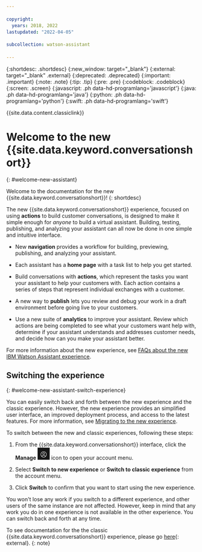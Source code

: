 ```yaml
---

copyright:
  years: 2018, 2022
lastupdated: "2022-04-05"

subcollection: watson-assistant

---
```


{:shortdesc: .shortdesc}
{:new_window: target="_blank"}
{:external: target="_blank" .external}
{:deprecated: .deprecated}
{:important: .important}
{:note: .note}
{:tip: .tip}
{:pre: .pre}
{:codeblock: .codeblock}
{:screen: .screen}
{:javascript: .ph data-hd-programlang='javascript'}
{:java: .ph data-hd-programlang='java'}
{:python: .ph data-hd-programlang='python'}
{:swift: .ph data-hd-programlang='swift'}

{{site.data.content.classiclink}}

# Welcome to the new {{site.data.keyword.conversationshort}}
{: #welcome-new-assistant}

Welcome to the documentation for the new {{site.data.keyword.conversationshort}}!
{: shortdesc}

The new {{site.data.keyword.conversationshort}} experience, focused on using **actions** to build customer conversations, is designed to make it simple enough for *anyone* to build a virtual assistant. Building, testing,  publishing, and analyzing your assistant can all now be done in one simple and intuitive interface.

- New **navigation** provides a workflow for building, previewing, publishing, and analyzing your assistant. 

- Each assistant has a **home page** with a task list to help you get started.

- Build conversations with **actions**, which represent the tasks you want your assistant to help your customers with. Each action contains a series of steps that represent individual exchanges with a customer.

- A new way to **publish** lets you review and debug your work in a draft environment before going live to your customers.

- Use a new suite of **analytics** to improve your assistant. Review which actions are being completed to see what your customers want help with, determine if your assistant understands and addresses customer needs, and decide how can you make your assistant better.

For more information about the new experience, see [FAQs about the new IBM Watson Assistant experience](/docs/watson-assistant?topic=watson-assistant-watson-assistant-faqs#faqs-new-experience).

## Switching the experience
{: #welcome-new-assistant-switch-experience}

You can easily switch back and forth between the new experience and the classic experience. However, the new experience provides an simplified user interface, an improved deployment process, and access to the latest features. For more information, see [Migrating to the new experience](/docs/watson-assistant?topic=watson-assistant-migrate-overview).

To switch between the new and classic experiences, following these steps:

1. From the {{site.data.keyword.conversationshort}} interface, click the **Manage** ![Manage icon](images/user-icon.png) icon to open your account menu.

1. Select **Switch to new experience** or **Switch to classic experience** from the account menu.

1. Click **Switch** to confirm that you want to start using the new experience.

You won't lose any work if you switch to a different experience, and other users of the same instance are not affected. However, keep in mind that any work you do in one experience is not available in the other experience. You can switch back and forth at any time.

To see documentation for the the classic {{site.data.keyword.conversationshort}} experience, please go [here](https://cloud.ibm.com/docs/assistant){: external}.
{: note}

